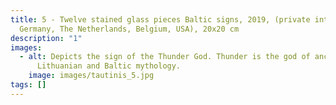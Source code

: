 ```yaml
---
title: 5 - Twelve stained glass pieces Baltic signs, 2019, (private interiors,
  Germany, The Netherlands, Belgium, USA), 20x20 cm
description: "1"
images:
  - alt: Depicts the sign of the Thunder God. Thunder is the god of ancient
      Lithuanian and Baltic mythology.
    image: images/tautinis_5.jpg
tags: []
---
```

